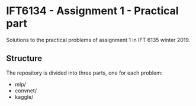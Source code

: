 # IFT6134 - Assignment 1 - Practical part

Solutions to the practical problems of assignment 1 in IFT 6135 winter 2019.

## Structure

The repository is divided into three parts, one for each problem:
- mlp/
- convnet/
- kaggle/